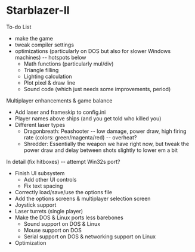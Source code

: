 # Starblazer-II
To-do List
- make the game
- tweak compiler settings
- optimizations (particularly on DOS but also for slower Windows machines) -- hotspots below
  - Math functions (particularly mul/div)
  - Triangle filling
  - Lighting calculation
  - Plot pixel & draw line
  - Sound code (which just needs some improvements, period)


Multiplayer enhancements & game balance
- Add laser and frameskip to config.ini
- Player names above ships (and you get told who killed you)
- Different laser types
  - Dragonbreath: Peashooter -- low damage, power draw, high firing rate (colors: green/magenta/red) -- overheat?
  - Shredder: Essentially the weapon we have right now, but tweak the power draw and delay between shots slightly to lower em a bit


In detail (fix hitboxes) -- attempt Win32s port?
- Finish UI subsystem
  - Add other UI controls
  - Fix text spacing
- Correctly load/save/use the options file
- Add the options screens & multiplayer selection screen
- Joystick support
- Laser turrets (single player)
- Make the DOS & Linux ports less barebones
  - Sound support on DOS & Linux
  - Mouse support on DOS
  - Serial support on DOS & networking support on Linux
- Optimization

